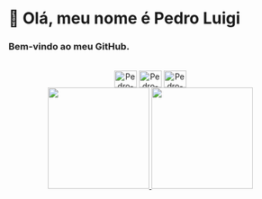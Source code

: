 # 👋 Olá, meu nome é Pedro Luigi

###  Bem-vindo ao meu GitHub.

<div align="center"><br>
  <img align="center" alt="Pedro-Android" height="30" width="40" src="https://cdn.icon-icons.com/icons2/673/PNG/512/Android_icon-icons.com_60488.png">
  <img align="center" alt="Pedro-Kotlin" height="30" width="40" src="https://cdn.icon-icons.com/icons2/2107/PNG/512/file_type_kotlin_icon_130487.png">
  <img align="center" alt="Pedro-AS" height="30" width="40" src="https://cdn.icon-icons.com/icons2/3053/PNG/512/android_studio_alt_macos_bigsur_icon_190394.png">
</div>

<div align="center">
  <a href="https://github.com/Pedro-Luigi">
  <img height="180em" src="https://github-readme-stats.vercel.app/api?username=Pedro-Luigi&show_icons=true&theme=dracula&include_all_commits=true&count_private=true"/>
  <img height="180em" src="https://github-readme-stats.vercel.app/api/top-langs/?username=Pedro-Luigi&layout=compact&langs_count=7&theme=dracula"/>
</div>
  



